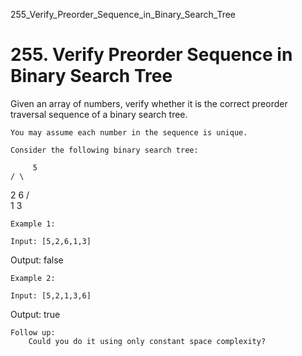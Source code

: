 255_Verify_Preorder_Sequence_in_Binary_Search_Tree
# 255. Verify Preorder Sequence in Binary Search Tree

Given an array of numbers, verify whether it is the correct preorder traversal sequence of a
        binary search tree.

    You may assume each number in the sequence is unique.

    Consider the following binary search tree: 

         5
    / \
   2   6
  / \
 1   3

    Example 1:

    Input: [5,2,6,1,3]
Output: false

    Example 2:

    Input: [5,2,1,3,6]
Output: true

    Follow up:
        Could you do it using only constant space complexity?